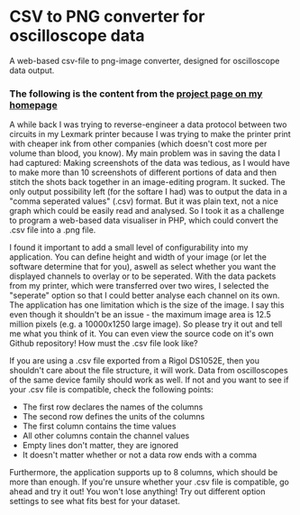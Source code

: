 # CSV to PNG converter for oscilloscope data
A web-based csv-file to png-image converter, designed for oscilloscope data output.

### The following is the content from the [project page on my homepage](http://www.monoclecat.de/?l=csv-to-png-converter) ###

A while back I was trying to reverse-engineer a data protocol between two circuits in my Lexmark printer because I was trying to make the printer print with cheaper ink from other companies (which doesn't cost more per volume than blood, you know).
My main problem was in saving the data I had captured: Making screenshots of the data was tedious, as I would have to make more than 10 screenshots of different portions of data and then stitch the shots back together in an image-editing program. It sucked. The only output possibility left (for the softare I had) was to output the data in a "comma seperated values" (.csv) format. But it was plain text, not a nice graph which could be easily read and analysed.
So I took it as a challenge to program a web-based data visualiser in PHP, which could convert the .csv file into a .png file.


I found it important to add a small level of configurability into my application. You can define height and width of your image (or let the software determine that for you), aswell as select whether you want the displayed channels to overlay or to be seperated. With the data packets from my printer, which were transferred over two wires, I selected the "seperate" option so that I could better analyse each channel on its own.
The application has one limitation which is the size of the image. I say this even though it shouldn't be an issue - the maximum image area is 12.5 million pixels (e.g. a 10000x1250 large image).
So please try it out and tell me what you think of it. You can even view the source code on it's own Github repository!
How must the .csv file look like?

If you are using a .csv file exported from a Rigol DS1052E, then you shouldn't care about the file structure, it will work. Data from oscilloscopes of the same device family should work as well. If not and you want to see if your .csv file is compatible, check the following points:

* The first row declares the names of the columns
* The second row defines the units of the columns
* The first column contains the time values
* All other columns contain the channel values
* Empty lines don't matter, they are ignored
* It doesn't matter whether or not a data row ends with a comma

Furthermore, the application supports up to 8 columns, which should be more than enough. If you're unsure whether your .csv file is compatible, go ahead and try it out! You won't lose anything! Try out different option settings to see what fits best for your dataset. 
